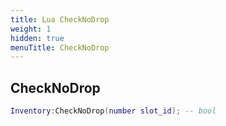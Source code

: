 ```yaml
---
title: Lua CheckNoDrop
weight: 1
hidden: true
menuTitle: CheckNoDrop
---
```

## CheckNoDrop
```lua
Inventory:CheckNoDrop(number slot_id); -- bool
```